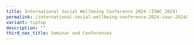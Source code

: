 ```yaml
---
title: International Social Wellbeing Conference 2024 (ISWC 2024)
permalink: /international-social-wellbeing-conference-2024-iswc-2024/
variant: tiptap
description: ""
third_nav_title: Seminar and Conferences
---
```

